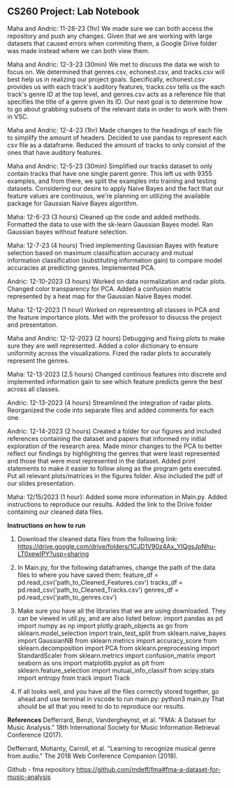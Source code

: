 ## CS260 Project: Lab Notebook
Maha and Andric: 11-28-23 (1hr)
    We made sure we can both access the repository and push any changes. 
    Given that we are working with large datasets that caused errors when commiting them, a Google Drive folder was made instead where we can both view them. 

Maha and Andric: 12-3-23 (30min)
    We met to discuss the data we wish to focus on.
    We determined that genres.csv, echonest.csv, and tracks.csv will best help us in realizing our project goals. Specifically, echonest.csv provides us with each track's auditory features, tracks.csv tells us the each track's genre ID at the top level, and genres.csv acts as a reference file that specifies the title of a genre given its ID. Our next goal is to determine how to go about grabbing subsets of the relevant data in order to work with them in VSC.

Maha and Andric: 12-4-23 (1hr)
    Made changes to the headings of each file to simplify the amount of headers. Decided to use pandas to represent each csv file as a dataframe. Reduced the amount of tracks to only consist of the ones that have auditory features.

Maha and Andric: 12-5-23 (30min) 
    Simplified our tracks dataset to only contain tracks that have one single parent genre. This left us with 9355 examples, and from there, we split the examples into training and testing datasets. Considering our desire to apply Naive Bayes and the fact that our feature values are continuous, we're planning on utilizing the available package for Gaussian Naive Bayes algorithm.

Maha: 12-6-23 (3 hours)
    Cleaned up the code and added methods. Formatted the data to use with the sk-learn Gaussian Bayes model. Ran Gaussian bayes without feature selection.

Maha: 12-7-23 (4 hours)
    Tried implementing Gaussian Bayes with feature selection based on maximum classification accuracy and mutual information classification (substituting information gain) to compare model accuracies at predicting genres. Implemented PCA. 

Andric: 12-10-2023 (3 hours)
    Worked on data normalization and radar plots. Changed color transparency for PCA. Added a confusion matrix represented by a heat map for the Gaussian Naive Bayes model.

Maha: 12-12-2023 (1 hour)
    Worked on representing all classes in PCA and the feature importance plots. Met with the professor to disucss the project and presentation.

Maha and Andric: 12-12-2023 (2 hours)
    Debugging and fixing plots to make sure they are well represented. Added a color dictionary to ensure uniformity across the visualizations. Fized the radar plots to accurately represent the genres.

Maha: 12-13-2023 (2.5 hours)
    Changed continous features into discrete and implemented information gain to see which feature predicts genre the best across all classes. 

Andric: 12-13-2023 (4 hours)
    Streamlined the integration of radar plots. Reorganized the code into separate files and added comments for each one.

Andric: 12-14-2023 (2 hours)
    Created a folder for our figures and included references containing the dataset and papers that informed my initial exploration of the research area. Made minor changes to the PCA to better reflect our findings by highlighting the genres that were least represented and those that were most represented in the dataset. Added print statements to make it easier to follow along as the program gets executed. Put all relevant plots/matrices in the figures folder. Also included the pdf of our slides presentation.

Maha: 12/15/2023 (1 hour):
    Added some more information in Main.py. Added instructions to reproduce our results. Added the link to the Driive folder containing our cleaned data files. 


**Instructions on how to run**
1) Download the cleaned data files from the following link: https://drive.google.com/drive/folders/1CJD1V90z4Ax_YIQgsJpNhu-LT0xewIPY?usp=sharing 

2) In Main.py, for the following dataframes, change the path of the data files to where you have saved them:
    feature_df = pd.read_csv('path_to_Cleaned_Features.csv')
    tracks_df = pd.read_csv('path_to_Cleaned_Tracks.csv')
    genres_df = pd.read_csv('path_to_genres.csv')

3) Make sure you have all the libraries that we are using downloaded. They can be viewed in util.py, and are also listed below: 
import pandas as pd
import numpy as np
import plotly.graph_objects as go
from sklearn.model_selection import train_test_split
from sklearn.naive_bayes import GaussianNB
from sklearn.metrics import accuracy_score
from sklearn.decomposition import PCA
from sklearn.preprocessing import StandardScaler
from sklearn.metrics import confusion_matrix
import seaborn as sns
import matplotlib.pyplot as plt
from sklearn.feature_selection import mutual_info_classif
from scipy.stats import entropy
from track import Track

4) If all looks well, and you have all the files correctly stored together, go ahead and use terminal in vscode to run main.py:
    python3 main.py
That should be all that you need to do to reproduce our results.


**References**
Defferrard, Benzi, Vandergheynst, et al. "FMA: A Dataset for Music Analysis." 18th International Society for Music Information Retrieval Conference (2017).

Defferrard, Mohanty, Carroll, et al. "Learning to recognize musical genre from audio." The 2018 Web Conference Companion (2018).

Github - fma repository
https://github.com/mdeff/fma#fma-a-dataset-for-music-analysis